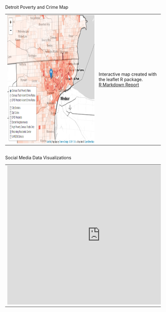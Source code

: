 Detroit Poverty and Crime Map <br>
<table width="75%" border="0">

<tr>

<td>
<a href="http://rpubs.com/sarahschmidt/268691"><img src="https://github.com/saraheschmidt/saraheschmidt.github.io/blob/master/Map.png?raw=true" width="600" height="415" />
</td>

<td>
Interactive map created with the leaflet R package. <br> <a href="http://rpubs.com/sarahschmidt/268723"> R Markdown Report </a> <br>
</td>

</tr>

</table>
<br>
Social Media Data Visualizations
<br>
<table width="75%" border="0">

<tr>

<td>
<iframe width="600" height="450" src="https://app.powerbi.com/view?r=eyJrIjoiZDM0ZjQ2NjQtNmRlNy00NDJiLWJlZDItMjJkMjBlNjQ0NDdmIiwidCI6ImIxNTJkZTI1LTYxZDMtNDlhMi1hMmY4LTczMWQ2ZTgxNDAyOSIsImMiOjN9" frameborder="0" allowFullScreen="true"></iframe>
</td>

<td>
Data visualizations created with Power BI. Data obtained through Twitter Streaming API, Twitter Analytics, and Facebook Insights.
</td>

</tr>

</table>
